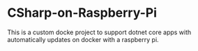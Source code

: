 # CSharp-on-Raspberry-Pi
This is a custom docke project to support dotnet core apps with automatically updates on docker with a raspberry pi.
